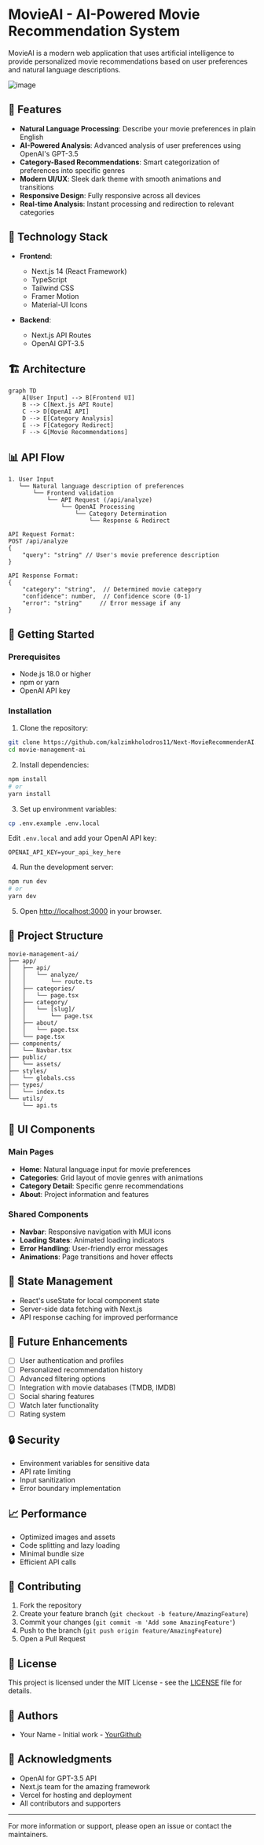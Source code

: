 # MovieAI - AI-Powered Movie Recommendation System

MovieAI is a modern web application that uses artificial intelligence to provide personalized movie recommendations based on user preferences and natural language descriptions.

![image](https://github.com/user-attachments/assets/7c3f189d-150b-42e8-b3e5-115c29fa3ad3)


## 🌟 Features

- **Natural Language Processing**: Describe your movie preferences in plain English
- **AI-Powered Analysis**: Advanced analysis of user preferences using OpenAI's GPT-3.5
- **Category-Based Recommendations**: Smart categorization of preferences into specific genres
- **Modern UI/UX**: Sleek dark theme with smooth animations and transitions
- **Responsive Design**: Fully responsive across all devices
- **Real-time Analysis**: Instant processing and redirection to relevant categories

## 🔧 Technology Stack

- **Frontend**:
  - Next.js 14 (React Framework)
  - TypeScript
  - Tailwind CSS
  - Framer Motion
  - Material-UI Icons

- **Backend**:
  - Next.js API Routes
  - OpenAI GPT-3.5

## 🏗️ Architecture

```mermaid
graph TD
    A[User Input] --> B[Frontend UI]
    B --> C[Next.js API Route]
    C --> D[OpenAI API]
    D --> E[Category Analysis]
    E --> F[Category Redirect]
    F --> G[Movie Recommendations]
```

## 📊 API Flow

```plaintext
1. User Input
   └── Natural language description of preferences
       └── Frontend validation
           └── API Request (/api/analyze)
               └── OpenAI Processing
                   └── Category Determination
                       └── Response & Redirect

API Request Format:
POST /api/analyze
{
    "query": "string" // User's movie preference description
}

API Response Format:
{
    "category": "string",  // Determined movie category
    "confidence": number,  // Confidence score (0-1)
    "error": "string"     // Error message if any
}
```

## 🚀 Getting Started

### Prerequisites

- Node.js 18.0 or higher
- npm or yarn
- OpenAI API key

### Installation

1. Clone the repository:
```bash
git clone https://github.com/kalzimkholodros11/Next-MovieRecommenderAI.git
cd movie-management-ai
```

2. Install dependencies:
```bash
npm install
# or
yarn install
```

3. Set up environment variables:
```bash
cp .env.example .env.local
```
Edit `.env.local` and add your OpenAI API key:
```
OPENAI_API_KEY=your_api_key_here
```

4. Run the development server:
```bash
npm run dev
# or
yarn dev
```

5. Open [http://localhost:3000](http://localhost:3000) in your browser.

## 📁 Project Structure

```
movie-management-ai/
├── app/
│   ├── api/
│   │   └── analyze/
│   │       └── route.ts
│   ├── categories/
│   │   └── page.tsx
│   ├── category/
│   │   └── [slug]/
│   │       └── page.tsx
│   ├── about/
│   │   └── page.tsx
│   └── page.tsx
├── components/
│   └── Navbar.tsx
├── public/
│   └── assets/
├── styles/
│   └── globals.css
├── types/
│   └── index.ts
└── utils/
    └── api.ts
```

## 🎨 UI Components

### Main Pages
- **Home**: Natural language input for movie preferences
- **Categories**: Grid layout of movie genres with animations
- **Category Detail**: Specific genre recommendations
- **About**: Project information and features

### Shared Components
- **Navbar**: Responsive navigation with MUI icons
- **Loading States**: Animated loading indicators
- **Error Handling**: User-friendly error messages
- **Animations**: Page transitions and hover effects

## 🔄 State Management

- React's useState for local component state
- Server-side data fetching with Next.js
- API response caching for improved performance

## 🎯 Future Enhancements

- [ ] User authentication and profiles
- [ ] Personalized recommendation history
- [ ] Advanced filtering options
- [ ] Integration with movie databases (TMDB, IMDB)
- [ ] Social sharing features
- [ ] Watch later functionality
- [ ] Rating system

## 🔒 Security

- Environment variables for sensitive data
- API rate limiting
- Input sanitization
- Error boundary implementation

## 📈 Performance

- Optimized images and assets
- Code splitting and lazy loading
- Minimal bundle size
- Efficient API calls

## 🤝 Contributing

1. Fork the repository
2. Create your feature branch (`git checkout -b feature/AmazingFeature`)
3. Commit your changes (`git commit -m 'Add some AmazingFeature'`)
4. Push to the branch (`git push origin feature/AmazingFeature`)
5. Open a Pull Request

## 📝 License

This project is licensed under the MIT License - see the [LICENSE](LICENSE) file for details.

## 👥 Authors

- Your Name - Initial work - [YourGithub](https://github.com/yourusername)

## 🙏 Acknowledgments

- OpenAI for GPT-3.5 API
- Next.js team for the amazing framework
- Vercel for hosting and deployment
- All contributors and supporters

---

For more information or support, please open an issue or contact the maintainers. 
